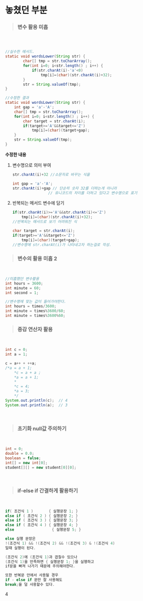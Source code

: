 # 놓쳤던 부분

> ### 변수 활용 미흡    
<br>

```java

//실수한 메서드.
static void wordsLower(String str) {
		char[] tmp = str.toCharArray();
		for(int i=0; i<str.length() ; i++) {
			if(str.charAt(i)-'a'<0)
				tmp[i]=(char)(str.charAt(i)+32);
		}
		str = String.valueOf(tmp);
}

//수정한 결과
static void wordsLower(String str) {
    int gap = 'a'-'A';
    char[] tmp = str.toCharArray();
    for(int i=0; i<str.length() ; i++) {
        char target = str.charAt(i);
        if(target>='A'&&target<='Z')
            tmp[i]=(char)(target+gap);
    }
    str = String.valueOf(tmp);
}
```
__수정한 내용__   
1. 변수명으로 의미 부여   

    ```java
    str.charAt(i)+32 //소문자로 바꾸는 식을

    int gap = 'a'-'A';
    str.charAt(i)+gap // 단순히 숫자 32를 더하는게 아니라
                    // 유니코드의 차이를 더하고 있다고 변수명으로 표기
    ```
2. 반복되는 메서드 변수에 담기   

    ```java
    if(str.charAt(i)>='A'&&str.charAt(i)<='Z')
        tmp[i]=(char)(str.charAt(i)+32);
    //반복되는 매서드로 보기 어려워진 식

    char target = str.charAt(i);
    if(target>='A'&&target<='Z')
        tmp[i]=(char)(target+gap);
    //변수명에 str.charAt(i)가 나타내고자 하는걸로 작성.
    ```

> ### 변수의 활용 미흡 2   

<br>

```java
//미흡했던 변수활용
int hours = 3600;
int minute = 60;
int second = 1;

//변수명에 맞는 값이 들어가야한다.
int hours = times/3600;
int minute = times%3600/60;
int minute = times%3600%60;
```

> ### 증감 연산자 활용
<br>

```java
int c = 0;
int a = 1;

c = a++ + ++a;
/*a = a + 1;
    *c = a + a ;
    *a = a + 1;
    *
    *c = 4;
    *a = 3;
    */
System.out.println(c);  // 4
System.out.println(a);  // 3
```
<br>

> ### 초기화 null값 주의하기
<br>
 
```java
int = 0;
double = 0.0;
boolean = false;
int[] = new int[0];
student[][] = new student[0][0];
```

<br>

> ### if-else if 간결하게 활용하기
<br>

```java
if( 조건식 1 )       { 실행문장 1; }
else if ( 조건식 2 ) { 실행문장 2; }
else if ( 조건식 3 ) { 실행문장 3; }
else if ( 조건식 4 ) { 실행문장 4; }
else                 { 실행문장 5; }

else 실행 문장은
!(조건식 1) && !(조건식 2) && !(조건식 3) & !(조건식 4)
일때 실행이 된다.

(조건식 2)에 (조건식 1)과 겹칠수 있으나
(조건식 1)을 만족하면 { 실행문장 1; }을 실행하고
if문을 빠져 나가기 때문에 주의해야한다.

또한 반복문 안에서 사용될 경우
if - else if 문만 잘 사용해도 
break;을 덜 사용할수 있다.
```
4